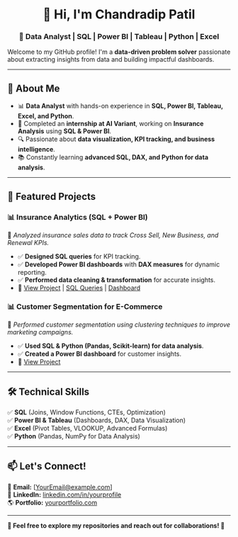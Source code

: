 <h1 align="center">👋 Hi, I'm Chandradip Patil</h1>
<h3 align="center">🚀 Data Analyst | SQL | Power BI | Tableau | Python | Excel</h3>

Welcome to my GitHub profile! I'm a **data-driven problem solver** passionate about extracting insights from data and building impactful dashboards.  

---
## 🔹 About Me  
- 📊 **Data Analyst** with hands-on experience in **SQL, Power BI, Tableau, Excel, and Python**.  
- 🏢 Completed an **internship at AI Variant**, working on **Insurance Analysis** using **SQL & Power BI**.  
- 🔍 Passionate about **data visualization, KPI tracking, and business intelligence**.  
- 📚 Constantly learning **advanced SQL, DAX, and Python for data analysis**.  

---

## 📌 Featured Projects  

### 📊 **Insurance Analytics (SQL + Power BI)**  
📌 *Analyzed insurance sales data to track Cross Sell, New Business, and Renewal KPIs.*  
- ✅ **Designed SQL queries** for KPI tracking.  
- ✅ **Developed Power BI dashboards** with **DAX measures** for dynamic reporting.  
- ✅ **Performed data cleaning & transformation** for accurate insights.  
- 🚀 [View Project](insurance_analysis) | [SQL Queries](#) | [Dashboard](#)  

### 📊 **Customer Segmentation for E-Commerce**  
📌 *Performed customer segmentation using clustering techniques to improve marketing campaigns.*  
- ✅ **Used SQL & Python (Pandas, Scikit-learn) for data analysis**.  
- ✅ **Created a Power BI dashboard** for customer insights.  
- 🚀 [View Project](#)  

---

## 🛠️ Technical Skills  
✅ **SQL** (Joins, Window Functions, CTEs, Optimization)  
✅ **Power BI & Tableau** (Dashboards, DAX, Data Visualization)  
✅ **Excel** (Pivot Tables, VLOOKUP, Advanced Formulas)  
✅ **Python** (Pandas, NumPy for Data Analysis)  

---

## 📫 Let's Connect!  
📩 **Email:** [YourEmail@example.com]  
🔗 **LinkedIn:** [linkedin.com/in/yourprofile](#)  
🌎 **Portfolio:** [yourportfolio.com](#)  

---

**📌 Feel free to explore my repositories and reach out for collaborations! 🚀**  
